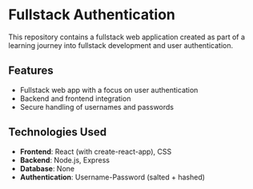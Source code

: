 # Fullstack Authentication

This repository contains a fullstack web application created as part of a learning journey into fullstack development and user authentication.

## Features

- Fullstack web app with a focus on user authentication
- Backend and frontend integration
- Secure handling of usernames and passwords

## Technologies Used

- **Frontend**: React (with create-react-app), CSS
- **Backend**: Node.js, Express
- **Database**: None
- **Authentication**: Username-Password (salted + hashed)
